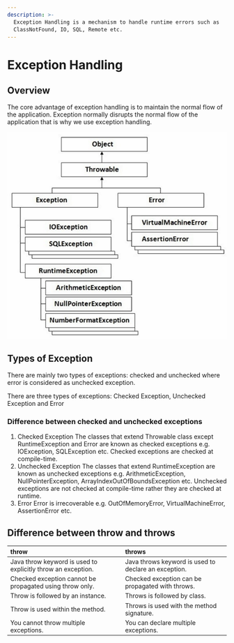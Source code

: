 ```yaml
---
description: >-
  Exception Handling is a mechanism to handle runtime errors such as
  ClassNotFound, IO, SQL, Remote etc.
---
```


# Exception Handling

## Overview

The core advantage of exception handling is to maintain the normal flow of the application. Exception normally disrupts the normal flow of the application that is why we use exception handling.

![Hierarchy of Java Exception classes](../.gitbook/assets/image%20%282%29.png)

## Types of Exception

There are mainly two types of exceptions: checked and unchecked where error is considered as unchecked exception. 

There are three types of exceptions: Checked Exception, Unchecked Exception and Error

### Difference between checked and unchecked exceptions 

1. Checked Exception The classes that extend Throwable class except RuntimeException and Error are known as checked exceptions e.g. IOException, SQLException etc. Checked exceptions are checked at compile-time.
2. Unchecked Exception The classes that extend RuntimeException are known as unchecked exceptions e.g. ArithmeticException, NullPointerException, ArrayIndexOutOfBoundsException etc. Unchecked exceptions are not checked at compile-time rather they are checked at runtime.
3. Error Error is irrecoverable e.g. OutOfMemoryError, VirtualMachineError, AssertionError etc.

## Difference between throw and throws

| throw | throws |
| :--- | :--- |
| Java throw keyword is used to explicitly throw an exception. | Java throws keyword is used to declare an exception. |
| Checked exception cannot be propagated using throw only. | Checked exception can be propagated with throws. |
| Throw is followed by an instance. | Throws is followed by class. |
| Throw is used within the method. | Throws is used with the method signature. |
| You cannot throw multiple exceptions. | You can declare multiple exceptions. |




